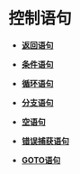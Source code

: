 # 控制语句

-   **[返回语句](返回语句.md)**

-   **[条件语句](条件语句.md)**

-   **[循环语句](循环语句.md)**

-   **[分支语句](分支语句.md)**

-   **[空语句](空语句.md)**

-   **[错误捕获语句](错误捕获语句.md)**

-   **[GOTO语句](GOTO语句.md)**
